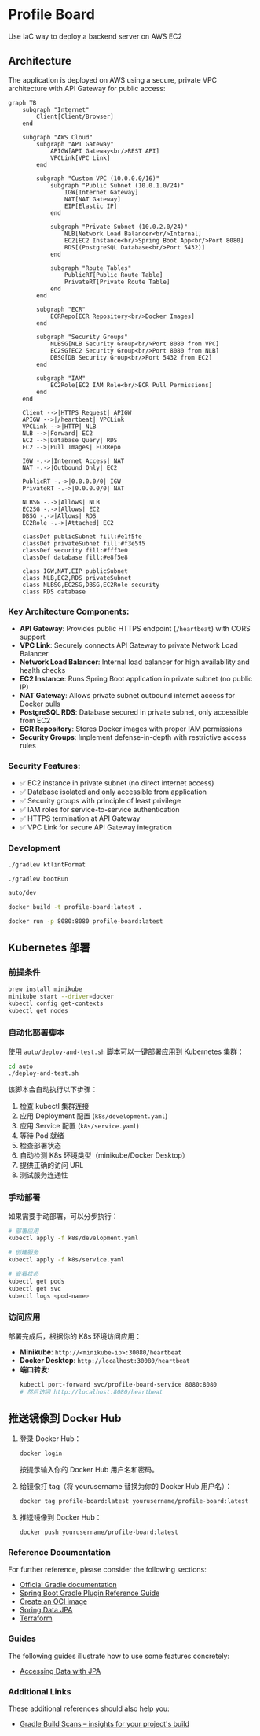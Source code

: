# Profile Board

Use IaC way to deploy a backend server on AWS EC2

## Architecture

The application is deployed on AWS using a secure, private VPC architecture with API Gateway for public access:

```mermaid
graph TB
    subgraph "Internet"
        Client[Client/Browser]
    end
    
    subgraph "AWS Cloud"
        subgraph "API Gateway"
            APIGW[API Gateway<br/>REST API]
            VPCLink[VPC Link]
        end
        
        subgraph "Custom VPC (10.0.0.0/16)"
            subgraph "Public Subnet (10.0.1.0/24)"
                IGW[Internet Gateway]
                NAT[NAT Gateway]
                EIP[Elastic IP]
            end
            
            subgraph "Private Subnet (10.0.2.0/24)"
                NLB[Network Load Balancer<br/>Internal]
                EC2[EC2 Instance<br/>Spring Boot App<br/>Port 8080]
                RDS[(PostgreSQL Database<br/>Port 5432)]
            end
            
            subgraph "Route Tables"
                PublicRT[Public Route Table]
                PrivateRT[Private Route Table]
            end
        end
        
        subgraph "ECR"
            ECRRepo[ECR Repository<br/>Docker Images]
        end
        
        subgraph "Security Groups"
            NLBSG[NLB Security Group<br/>Port 8080 from VPC]
            EC2SG[EC2 Security Group<br/>Port 8080 from NLB]
            DBSG[DB Security Group<br/>Port 5432 from EC2]
        end
        
        subgraph "IAM"
            EC2Role[EC2 IAM Role<br/>ECR Pull Permissions]
        end
    end
    
    Client -->|HTTPS Request| APIGW
    APIGW -->|/heartbeat| VPCLink
    VPCLink -->|HTTP| NLB
    NLB -->|Forward| EC2
    EC2 -->|Database Query| RDS
    EC2 -->|Pull Images| ECRRepo
    
    IGW -.->|Internet Access| NAT
    NAT -.->|Outbound Only| EC2
    
    PublicRT -.->|0.0.0.0/0| IGW
    PrivateRT -.->|0.0.0.0/0| NAT
    
    NLBSG -.->|Allows| NLB
    EC2SG -.->|Allows| EC2
    DBSG -.->|Allows| RDS
    EC2Role -.->|Attached| EC2
    
    classDef publicSubnet fill:#e1f5fe
    classDef privateSubnet fill:#f3e5f5
    classDef security fill:#fff3e0
    classDef database fill:#e8f5e8
    
    class IGW,NAT,EIP publicSubnet
    class NLB,EC2,RDS privateSubnet
    class NLBSG,EC2SG,DBSG,EC2Role security
    class RDS database
```

### Key Architecture Components:

- **API Gateway**: Provides public HTTPS endpoint (`/heartbeat`) with CORS support
- **VPC Link**: Securely connects API Gateway to private Network Load Balancer
- **Network Load Balancer**: Internal load balancer for high availability and health checks
- **EC2 Instance**: Runs Spring Boot application in private subnet (no public IP)
- **NAT Gateway**: Allows private subnet outbound internet access for Docker pulls
- **PostgreSQL RDS**: Database secured in private subnet, only accessible from EC2
- **ECR Repository**: Stores Docker images with proper IAM permissions
- **Security Groups**: Implement defense-in-depth with restrictive access rules

### Security Features:

- ✅ EC2 instance in private subnet (no direct internet access)
- ✅ Database isolated and only accessible from application
- ✅ Security groups with principle of least privilege
- ✅ IAM roles for service-to-service authentication
- ✅ HTTPS termination at API Gateway
- ✅ VPC Link for secure API Gateway integration

### Development

```bash
./gradlew ktlintFormat
```

```bash
./gradlew bootRun
```

```bash
auto/dev
```

```bash
docker build -t profile-board:latest .
```

```bash
docker run -p 8080:8080 profile-board:latest
```

## Kubernetes 部署

### 前提条件
```bash
brew install minikube
minikube start --driver=docker
kubectl config get-contexts
kubectl get nodes
```

### 自动化部署脚本

使用 `auto/deploy-and-test.sh` 脚本可以一键部署应用到 Kubernetes 集群：

```bash
cd auto
./deploy-and-test.sh
```

该脚本会自动执行以下步骤：

1. 检查 kubectl 集群连接
2. 应用 Deployment 配置 (`k8s/development.yaml`)
3. 应用 Service 配置 (`k8s/service.yaml`)
4. 等待 Pod 就绪
5. 检查部署状态
6. 自动检测 K8s 环境类型（minikube/Docker Desktop）
7. 提供正确的访问 URL
8. 测试服务连通性

### 手动部署

如果需要手动部署，可以分步执行：

```bash
# 部署应用
kubectl apply -f k8s/development.yaml

# 创建服务
kubectl apply -f k8s/service.yaml

# 查看状态
kubectl get pods
kubectl get svc
kubectl logs <pod-name>
```

### 访问应用

部署完成后，根据你的 K8s 环境访问应用：

- **Minikube**: `http://<minikube-ip>:30080/heartbeat`
- **Docker Desktop**: `http://localhost:30080/heartbeat`
- **端口转发**:
  ```bash
  kubectl port-forward svc/profile-board-service 8080:8080
  # 然后访问 http://localhost:8080/heartbeat
  ```

## 推送镜像到 Docker Hub

1. 登录 Docker Hub：
   ```bash
   docker login
   ```
   按提示输入你的 Docker Hub 用户名和密码。

2. 给镜像打 tag（将 yourusername 替换为你的 Docker Hub 用户名）：
   ```bash
   docker tag profile-board:latest yourusername/profile-board:latest
   ```

3. 推送镜像到 Docker Hub：
   ```bash
   docker push yourusername/profile-board:latest
   ```

### Reference Documentation

For further reference, please consider the following sections:

* [Official Gradle documentation](https://docs.gradle.org)
* [Spring Boot Gradle Plugin Reference Guide](https://docs.spring.io/spring-boot/3.5.4/gradle-plugin)
* [Create an OCI image](https://docs.spring.io/spring-boot/3.5.4/gradle-plugin/packaging-oci-image.html)
* [Spring Data JPA](https://docs.spring.io/spring-boot/3.5.4/reference/data/sql.html#data.sql.jpa-and-spring-data)
* [Terraform](https://registry.terraform.io/providers/hashicorp/aws/latest/docs/resources/db_instance)

### Guides

The following guides illustrate how to use some features concretely:

* [Accessing Data with JPA](https://spring.io/guides/gs/accessing-data-jpa/)

### Additional Links

These additional references should also help you:

* [Gradle Build Scans – insights for your project's build](https://scans.gradle.com#gradle)
